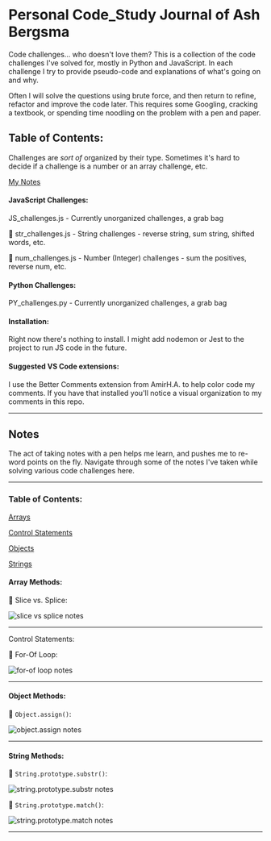 # Personal Code_Study Journal of Ash Bergsma 

Code challenges... who doesn't love them? This is a collection of the code challenges I've solved for, mostly in Python and JavaScript. In each challenge I try to provide pseudo-code and explanations of what's going on and why. 

Often I will solve the questions using brute force, and then return to refine, refactor and improve the code later. This requires some Googling, cracking a textbook, or spending time noodling on the problem with a pen and paper. 

## Table of Contents: 

Challenges are *sort of* organized by their type. Sometimes it's hard to decide if a challenge is a number or an array challenge, etc. 

<a href="#notes">My Notes</a>

#### JavaScript Challenges: 

JS_challenges.js - Currently unorganized challenges, a grab bag

🧵 str_challenges.js - String challenges - reverse string, sum string, shifted words, etc. 

🔢 num_challenges.js - Number (Integer) challenges - sum the positives, reverse num, etc.


#### Python Challenges: 

PY_challenges.py - Currently unorganized challenges, a grab bag

#### Installation: 

Right now there's nothing to install. I might add nodemon or Jest to the project to run JS code in the future. 

#### **Suggested VS Code extensions:**

I use the Better Comments extension from AmirH.A. to help color code my comments. If you have that installed you'll notice a visual organization to my comments in this repo. 

----

<div id="notes"></div>

## Notes

The act of taking notes with a pen helps me learn, and pushes me to re-word points on the fly. Navigate through some of the notes I've taken while solving various code challenges here. 

----

### Table of Contents:

<a href="#arrayMethods">Arrays</a> 

<a href="#controlStatements">Control Statements</a>

<a href="#objectsNotes">Objects</a>

<a href="#stringMethods">Strings</a> 

<div id="arrayMethods"></div>

#### Array Methods: 

📓 Slice vs. Splice: 

![slice vs splice notes](https://i.ibb.co/5LTjqRJ/notes-Slice-Splice.png)

----

<div id="controlStatements></div>

#### Control Statements: 

📓 For-Of Loop: 

![for-of loop notes](https://i.ibb.co/j8f2xpY/for-Of-Loop-Notes.png)

----

<div id="objectsNotes"></div>

#### Object Methods: 

📓 `Object.assign()`:

![object.assign notes](https://i.ibb.co/jJmtx9T/object-Assign.png)

----

<div id="stringMethods"></div>

#### String Methods: 

📓 `String.prototype.substr()`: 

![string.prototype.substr notes](https://i.ibb.co/HqXzzzS/substr-Method-Notes.png)

📓 `String.prototype.match()`: 

![string.prototype.match notes](https://i.ibb.co/z5jBTvH/count-Duplicatessecond.png)

----